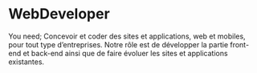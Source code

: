 # WebDeveloper
You need; Concevoir et coder des sites et applications, web et mobiles, pour tout type d’entreprises. Notre rôle est de développer la partie front-end et back-end ainsi que de faire évoluer les sites et applications existantes.
